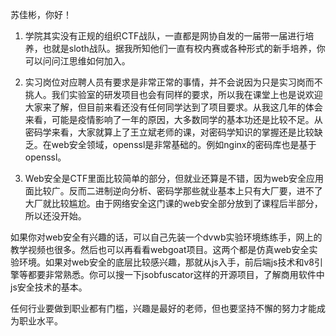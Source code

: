<!--
 * @Author: kok-s0s
 * @Date: 2021-04-25 16:42:30
 * @LastEditTime: 2021-04-25 16:42:57
 * @Description: 龚征老师的回复
-->

苏佳彬，你好！

1. 学院其实没有正规的组织CTF战队，一直都是网协自发的一届带一届进行培养，也就是sloth战队。据我所知他们一直有校内赛或各种形式的新手培养，你可以问问江思维如何加入。

2. 实习岗位对应聘人员有要求是非常正常的事情，并不会说因为只是实习岗而不挑人。我们实验室的研发项目也会有同样的要求，所以我在课堂上也是说欢迎大家来了解，但目前来看还没有任何同学达到了项目要求。从我这几年的体会来看，可能是疫情影响了一年的原因，大多数同学的基本功还是比较不足。从密码学来看，大家就算上了王立斌老师的课，对密码学知识的掌握还是比较缺乏。在web安全领域，openssl是非常基础的。例如nginx的密码库也是基于openssl。

3. Web安全是CTF里面比较简单的部分，但就业还算是不错，因为web安全应用面比较广。反而二进制逆向分析、密码学那些就业基本上只有大厂要，进不了大厂就比较尴尬。由于网络安全这门课的web安全部分放到了课程后半部分，所以还没开始。

如果你对web安全有兴趣的话，可以自己先装一个dvwb实验环境练练手，网上的教学视频也很多。然后也可以再看看webgoat项目。这两个都是仿真web安全实验环境。如果对web安全的底层比较感兴趣，那就从js入手，前后端js技术和v8引擎等都要非常熟悉。你可以搜一下jsobfuscator这样的开源项目，了解商用软件中js安全技术的基本。

任何行业要做到职业都有门槛，兴趣是最好的老师，但也要坚持不懈的努力才能成为职业水平。